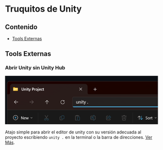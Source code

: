 # Truquitos de Unity

## Contenido

- [Tools Externas](#tools-externas)

## Tools Externas

### Abrir Unity sin Unity Hub

![Example](/Images/Unity/UnityOpener/image1.png)

Atajo simple para abrir el editor de unity con su versión adecuada al proyecto escribiendo `unity .` en la terminal o la
barra de direcciones. [Ver Más](UnityOpener).